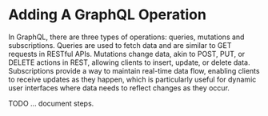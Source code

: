 # Adding A GraphQL Operation

In GraphQL, there are three types of operations: queries, mutations and subscriptions. Queries are used to fetch data and are similar to GET requests in RESTful APIs. Mutations change data, akin to POST, PUT, or DELETE actions in REST, allowing clients to insert, update, or delete data. Subscriptions provide a way to maintain real-time data flow, enabling clients to receive updates as they happen, which is particularly useful for dynamic user interfaces where data needs to reflect changes as they occur.

TODO ... document steps.&#x20;
